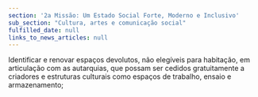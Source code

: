 ```yaml
---
section: '2a Missão: Um Estado Social Forte, Moderno e Inclusivo'
sub_section: "Cultura, artes e comunicação social"
fulfilled_date: null
links_to_news_articles: null
---
```


Identificar e renovar espaços devolutos, não elegíveis para habitação, em articulação com as autarquias, que possam ser cedidos gratuitamente a criadores e estruturas culturais como espaços de trabalho, ensaio e armazenamento;